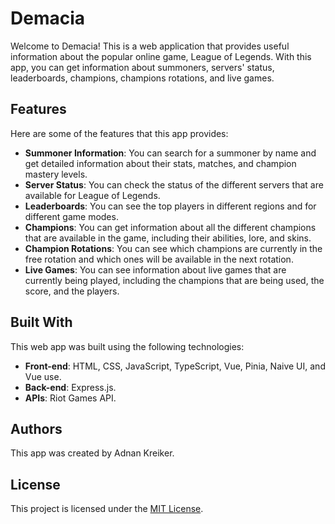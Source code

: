 # Demacia
Welcome to Demacia! This is a web application that provides useful information about the popular online game, League of Legends. With this app, you can get information about summoners, servers' status, leaderboards, champions, champions rotations, and live games.

## Features

Here are some of the features that this app provides:

- **Summoner Information**: You can search for a summoner by name and get detailed information about their stats, matches, and champion mastery levels.
- **Server Status**: You can check the status of the different servers that are available for League of Legends.
- **Leaderboards**: You can see the top players in different regions and for different game modes.
- **Champions**: You can get information about all the different champions that are available in the game, including their abilities, lore, and skins.
- **Champion Rotations**: You can see which champions are currently in the free rotation and which ones will be available in the next rotation.
- **Live Games**: You can see information about live games that are currently being played, including the champions that are being used, the score, and the players.

## Built With

This web app was built using the following technologies:

- **Front-end**: HTML, CSS, JavaScript, TypeScript, Vue, Pinia, Naive UI, and Vue use.
- **Back-end**: Express.js.
- **APIs**: Riot Games API.

## Authors

This app was created by Adnan Kreiker.

## License

This project is licensed under the [MIT License](https://opensource.org/licenses/MIT).
